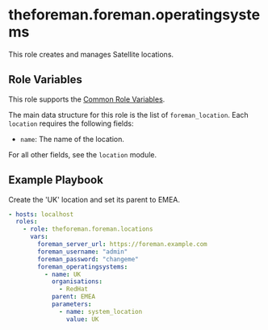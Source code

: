 theforeman.foreman.operatingsystems
===================================

This role creates and manages Satellite locations.

Role Variables
--------------

This role supports the [Common Role Variables](https://github.com/theforeman/foreman-ansible-modules/blob/develop/README.md#common-role-variables).

The main data structure for this role is the list of `foreman_location`. Each `location` requires the following fields:

- `name`: The name of the location.

For all other fields, see the `location` module.

Example Playbook
----------------

Create the 'UK' location and set its parent to EMEA.

```yaml
- hosts: localhost
  roles:
    - role: theforeman.foreman.locations
      vars:
        foreman_server_url: https://foreman.example.com
        foreman_username: "admin"
        foreman_password: "changeme"
        foreman_operatingsystems:
          - name: UK
            organisations: 
              - RedHat
            parent: EMEA
            parameters:
              - name: system_location
                value: UK
```
